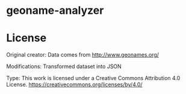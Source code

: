 # geoname-analyzer

# License

Original creator: Data comes from http://www.geonames.org/

Modifications: Transformed dataset into JSON

Type: This work is licensed under a Creative Commons Attribution 4.0 License. https://creativecommons.org/licenses/by/4.0/